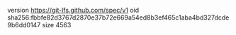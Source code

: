 version https://git-lfs.github.com/spec/v1
oid sha256:fbbfe82d3767d2870e37b72e669a54ed8b3ef465c1aba4bd327dcde9b6dd0147
size 4563
